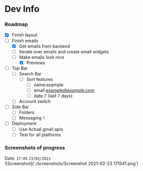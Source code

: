 # Dev Info

### Roadmap

- [x] Finish layout
- [ ] Finish emails
  - [x] Get emails from backend
  - [ ] Iterate over emails and create email widgets
  - [ ] Make emails look nice
    - [x] Previews
- [ ] Top Bar
  - [ ] Search Bar
    - [ ] Sort features
      - [ ] name:example
      - [ ] email:example@example.com
      - [ ] date:7 (last 7 days)
  - [ ] Account switch
- [ ] Side Bar
  - [ ] Folders
  - [ ] Messaging `?`
- [ ] Deployment
  - [ ] Use Actual gmail apis
  - [ ] Test for all platforms

### Screenshots of progress

Date: `17:05` `23/02/2021`  
![Screenshot]('./screenshots/Screenshot 2021-02-23 171541.png')
